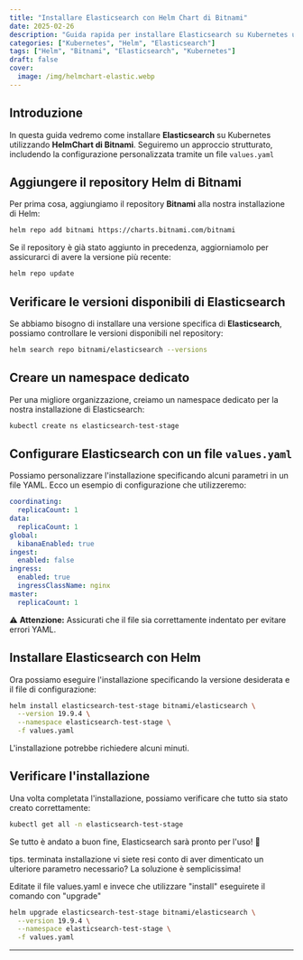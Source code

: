 ```yaml
---
title: "Installare Elasticsearch con Helm Chart di Bitnami"
date: 2025-02-26
description: "Guida rapida per installare Elasticsearch su Kubernetes utilizzando HelmChart di Bitnami."
categories: ["Kubernetes", "Helm", "Elasticsearch"]
tags: ["Helm", "Bitnami", "Elasticsearch", "Kubernetes"]
draft: false
cover:
  image: /img/helmchart-elastic.webp
---
```


## Introduzione
In questa guida vedremo come installare **Elasticsearch** su Kubernetes utilizzando **HelmChart di Bitnami**. Seguiremo un approccio strutturato, includendo la configurazione personalizzata tramite un file `values.yaml`

## Aggiungere il repository Helm di Bitnami
Per prima cosa, aggiungiamo il repository **Bitnami** alla nostra installazione di Helm:

```sh
helm repo add bitnami https://charts.bitnami.com/bitnami
```

Se il repository è già stato aggiunto in precedenza, aggiorniamolo per assicurarci di avere la versione più recente:

```sh
helm repo update
```

## Verificare le versioni disponibili di Elasticsearch
Se abbiamo bisogno di installare una versione specifica di **Elasticsearch**, possiamo controllare le versioni disponibili nel repository:

```sh
helm search repo bitnami/elasticsearch --versions
```

## Creare un namespace dedicato
Per una migliore organizzazione, creiamo un namespace dedicato per la nostra installazione di Elasticsearch:

```sh
kubectl create ns elasticsearch-test-stage
```

## Configurare Elasticsearch con un file `values.yaml`
Possiamo personalizzare l'installazione specificando alcuni parametri in un file YAML. Ecco un esempio di configurazione che utilizzeremo:

```yaml
coordinating:
  replicaCount: 1
data:
  replicaCount: 1
global:
  kibanaEnabled: true
ingest:
  enabled: false
ingress:
  enabled: true
  ingressClassName: nginx
master:
  replicaCount: 1
```

⚠️ **Attenzione:** Assicurati che il file sia correttamente indentato per evitare errori YAML.

## Installare Elasticsearch con Helm
Ora possiamo eseguire l'installazione specificando la versione desiderata e il file di configurazione:

```sh
helm install elasticsearch-test-stage bitnami/elasticsearch \
  --version 19.9.4 \
  --namespace elasticsearch-test-stage \
  -f values.yaml
```

L'installazione potrebbe richiedere alcuni minuti. 

## Verificare l'installazione
Una volta completata l'installazione, possiamo verificare che tutto sia stato creato correttamente:

```sh
kubectl get all -n elasticsearch-test-stage
```

Se tutto è andato a buon fine, Elasticsearch sarà pronto per l'uso! 🚀


tips. terminata installazione vi siete resi conto di aver dimenticato un ulteriore parametro necessario? La soluzione è semplicissima!

Editate il file values.yaml e invece che utilizzare "install" eseguirete il comando con "upgrade" 

```sh
helm upgrade elasticsearch-test-stage bitnami/elasticsearch \
  --version 19.9.4 \
  --namespace elasticsearch-test-stage \
  -f values.yaml
```

---


